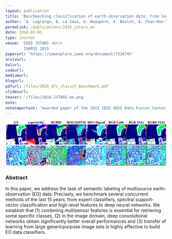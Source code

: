 ```yaml
---
layout: publication
title: 'Benchmarking classification of earth-observation data: from learning explicit features to convolutional networks'
author: 'A. Lagrange, B. Le Saux, A. Beaupere, A. Boulch, A. Chan-Hon-Tong, S. Herbin, H. Randrianarivo and M. Ferecatu'
permalink: /publications/2016_jstars_eo
date: 2016-01-01
type: journal
venue: 'IEEE JSTARS <br/>
        IGARSS 2015'
paperurl: 'https://ieeexplore.ieee.org/document/7326745'
arxivurl: 
halurl: 
codeurl: 
mediumurl: 
blogurl: 
pdfurl: /files/2015_dfc_classif_benchmark.pdf
slidesurl: 
teaser: '/files/2016-JSTARS-eo.png'
note:
noteimportant: 'Awarded paper of the 2015 IEEE GRSS Data Fusion Contest'
---
```


![](/files/2015_dfc_classif_benchmark.png)

### Abstract

In this paper, we address the task of semantic labeling of multisource earth-observation (EO) data. Precisely, we benchmark several concurrent methods of the last 15 years, from expert classifiers, spectral support-vector classification and high-level features to deep neural networks. We establish that (1) combining multisensor features is essential for retrieving some specific classes, (2) in the image domain, deep convolutional networks obtain significantly better overall performances and (3) transfer of learning from large genericpurpose image sets is highly effective to build EO data classifiers.